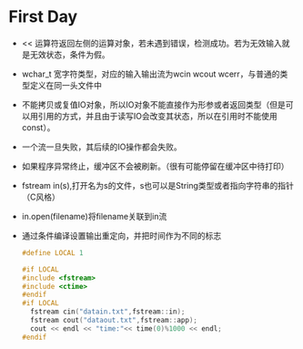 # First Day

* << 运算符返回左侧的运算对象，若未遇到错误，检测成功。若为无效输入就是无效状态，条件为假。

* ​wchar_t 宽字符类型，对应的输入输出流为wcin wcout wcerr，与普通的类型定义在同一头文件中

* 不能拷贝或复值IO对象，所以IO对象不能直接作为形参或者返回类型（但是可以用引用的方式，并且由于读写IO会改变其状态，所以在引用时不能使用const）。

* 一个流一旦失败，其后续的IO操作都会失败。  

* 如果程序异常终止，缓冲区不会被刷新。（很有可能停留在缓冲区中待打印）

* fstream in(s),打开名为s的文件，s也可以是String类型或者指向字符串的指针（C风格）

* in.open(filename)将filename关联到in流

* 通过条件编译设置输出重定向，并把时间作为不同的标志

  ```C++
  #define LOCAL 1

  #if LOCAL
  #include <fstream>
  #include <ctime>
  #endif
  #if LOCAL
  	fstream cin("datain.txt",fstream::in);
  	fstream cout("dataout.txt",fstream::app);
  	cout << endl << "time:"<< time(0)%1000 << endl;
  #endif
  ```

  ​

